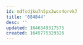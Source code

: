 ```yaml
---
id: ndfsdjku7n5px3wcs4orvk7
title: '084844'
desc: ''
updated: 1646349317575
created: 1645775329326
---
```




